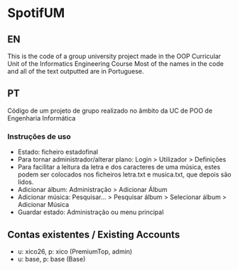 # SpotifUM

## EN
This is the code of a group university project made in the OOP Curricular Unit of the Informatics Engineering Course
Most of the names in the code and all of the text outputted are in Portuguese.

## PT
Código de um projeto de grupo realizado no âmbito da UC de POO de Engenharia Informática

### Instruções de uso
- Estado: ficheiro estadofinal
- Para tornar administrador/alterar plano: Login > Utilizador > Definições
- Para facilitar a leitura da letra e dos caracteres de uma música, estes podem ser colocados nos ficheiros letra.txt e musica.txt, que depois são lidos.
- Adicionar álbum: Administração > Adicionar Álbum
- Adicionar música: Pesquisar... > Pesquisar álbum > Selecionar álbum > Adicionar Música
- Guardar estado: Administração ou menu principal

## Contas existentes / Existing Accounts
- u: xico26, p: xico (PremiumTop, admin)
- u: base, p: base (Base)
